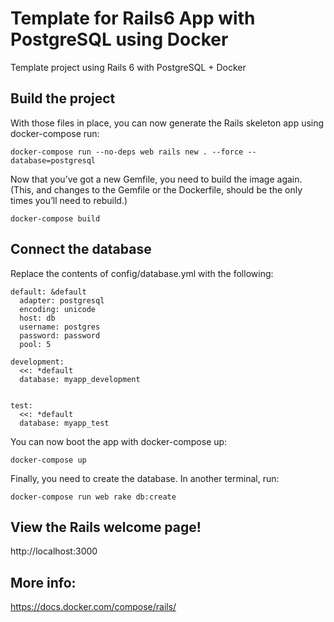 # Template for Rails6 App with PostgreSQL using Docker

Template project using Rails 6 with PostgreSQL + Docker

## Build the project

With those files in place, you can now generate the Rails skeleton app using docker-compose run:

```
docker-compose run --no-deps web rails new . --force --database=postgresql
```

Now that you’ve got a new Gemfile, you need to build the image again. (This, and changes to the Gemfile or the Dockerfile, should be the only times you’ll need to rebuild.)

```
docker-compose build
```

## Connect the database

Replace the contents of config/database.yml with the following:

```
default: &default
  adapter: postgresql
  encoding: unicode
  host: db
  username: postgres
  password: password
  pool: 5

development:
  <<: *default
  database: myapp_development


test:
  <<: *default
  database: myapp_test
```

You can now boot the app with docker-compose up:

```
docker-compose up
```

Finally, you need to create the database. In another terminal, run:

```
docker-compose run web rake db:create
```

## View the Rails welcome page!

http://localhost:3000

## More info:
https://docs.docker.com/compose/rails/